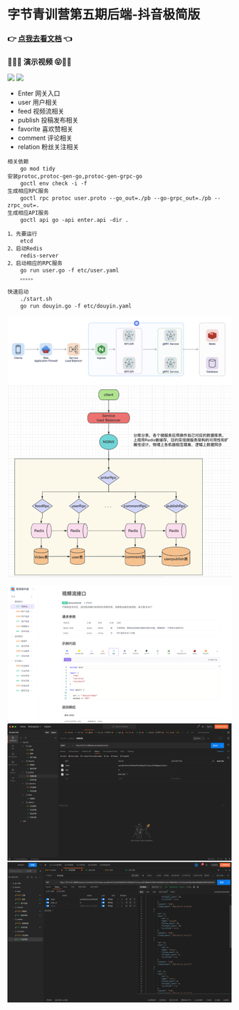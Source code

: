 # 字节青训营第五期后端-抖音极简版

### 👉 [点我去看文档](https://gxlsv6zp0c.feishu.cn/docx/UvErd0aYno8w05xYyVec0xOvnnc) 👈
### 🧚‍♂️😝 演示视频 😝🧚‍♂️
[![](https://res.cloudinary.com/marcomontalbano/image/upload/v1677178495/video_to_markdown/images/youtube--QLQZ2CKY8mg-c05b58ac6eb4c4700831b2b3070cd403.jpg)](https://youtu.be/QLQZ2CKY8mg "")
[![](https://res.cloudinary.com/marcomontalbano/image/upload/v1677178546/video_to_markdown/images/youtube--ZGGPKTFbPxo-c05b58ac6eb4c4700831b2b3070cd403.jpg)](https://youtu.be/ZGGPKTFbPxo "")


- Enter 网关入口
- user 用户相关
- feed 视频流相关
- publish 投稿发布相关
- favorite 喜欢赞相关
- comment 评论相关
- relation 粉丝关注相关

~~~text
相关依赖
    go mod tidy
安装protoc,protoc-gen-go,protoc-gen-grpc-go
    goctl env check -i -f
生成相应RPC服务
    goctl rpc protoc user.proto --go_out=./pb --go-grpc_out=./pb --zrpc_out=.
生成相应API服务
    goctl api go -api enter.api -dir .
~~~

~~~text
1、先要运行 
    etcd
2、启动Redis
    redis-server
2、启动相应的RPC服务
    go run user.go -f etc/user.yaml
    。。。。。
~~~

~~~text
快速启动
    ./start.sh
    go run douyin.go -f etc/douyin.yaml
~~~
![image](img/image.png)
![image](img/img_2.png)

![image](img/img.png)
![image](img/img_1.png)
![image](img/img_6.png)
